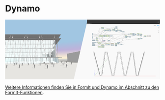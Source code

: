 # Dynamo

![](<../.gitbook/assets/image (33).png>)

[Weitere Informationen finden Sie in FormIt und Dynamo im Abschnitt zu den FormIt-Funktionen](../formit-capabilities/formit-+-dynamo.md).
